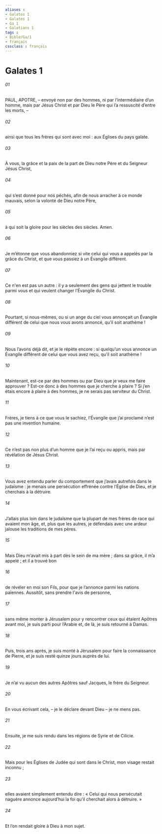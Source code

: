 ```yaml
---
aliases : 
- Galates 1
- Galates 1
- Ga 1
- Galatians 1
tags : 
- Bible/Ga/1
- français
cssclass : français
---
```


# Galates 1

###### 01
PAUL, APOTRE,
– envoyé non par des hommes,
ni par l’intermédiaire d’un homme,
mais par Jésus Christ
et par Dieu le Père qui l’a ressuscité d’entre les morts, –
###### 02
ainsi que tous les frères qui sont avec moi :
aux Églises du pays galate.
###### 03
À vous, la grâce et la paix
de la part de Dieu notre Père
et du Seigneur Jésus Christ,
###### 04
qui s’est donné pour nos péchés,
afin de nous arracher à ce monde mauvais,
selon la volonté de Dieu notre Père,
###### 05
à qui soit la gloire pour les siècles des siècles. Amen.
###### 06
Je m’étonne que vous abandonniez si vite celui qui vous a appelés par la grâce du Christ, et que vous passiez à un Évangile différent.
###### 07
Ce n'en est pas un autre : il y a seulement des gens qui jettent le trouble parmi vous et qui veulent changer l’Évangile du Christ.
###### 08
Pourtant, si nous-mêmes, ou si un ange du ciel vous annonçait un Évangile différent de celui que nous vous avons annoncé, qu’il soit anathème !
###### 09
Nous l’avons déjà dit, et je le répète encore : si quelqu’un vous annonce un Évangile différent de celui que vous avez reçu, qu’il soit anathème !
###### 10
Maintenant, est-ce par des hommes ou par Dieu que je veux me faire approuver ? Est-ce donc à des hommes que je cherche à plaire ? Si j’en étais encore à plaire à des hommes, je ne serais pas serviteur du Christ.
###### 11
Frères, je tiens à ce que vous le sachiez, l’Évangile que j’ai proclamé n’est pas une invention humaine.
###### 12
Ce n’est pas non plus d’un homme que je l’ai reçu ou appris, mais par révélation de Jésus Christ.
###### 13
Vous avez entendu parler du comportement que j’avais autrefois dans le judaïsme : je menais une persécution effrénée contre l’Église de Dieu, et je cherchais à la détruire.
###### 14
J’allais plus loin dans le judaïsme que la plupart de mes frères de race qui avaient mon âge, et, plus que les autres, je défendais avec une ardeur jalouse les traditions de mes pères.
###### 15
Mais Dieu m’avait mis à part dès le sein de ma mère ; dans sa grâce, il m’a appelé ; et il a trouvé bon
###### 16
de révéler en moi son Fils, pour que je l’annonce parmi les nations païennes. Aussitôt, sans prendre l'avis de personne,
###### 17
sans même monter à Jérusalem pour y rencontrer ceux qui étaient Apôtres avant moi, je suis parti pour l’Arabie et, de là, je suis retourné à Damas.
###### 18
Puis, trois ans après, je suis monté à Jérusalem pour faire la connaissance de Pierre, et je suis resté quinze jours auprès de lui.
###### 19
Je n’ai vu aucun des autres Apôtres sauf Jacques, le frère du Seigneur.
###### 20
En vous écrivant cela, – je le déclare devant Dieu – je ne mens pas.
###### 21
Ensuite, je me suis rendu dans les régions de Syrie et de Cilicie.
###### 22
Mais pour les Églises de Judée qui sont dans le Christ, mon visage restait inconnu ;
###### 23
elles avaient simplement entendu dire : « Celui qui nous persécutait naguère annonce aujourd’hui la foi qu’il cherchait alors à détruire. »
###### 24
Et l’on rendait gloire à Dieu à mon sujet.

